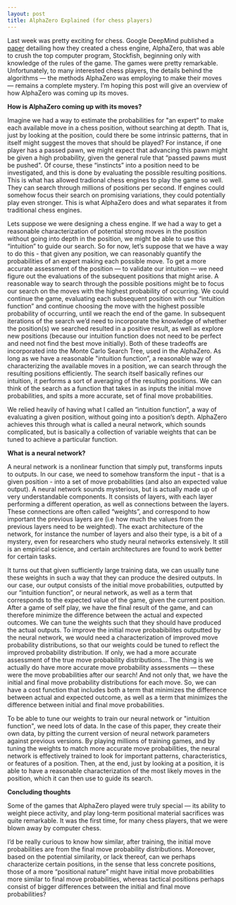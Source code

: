 ```yaml
---
layout: post
title: AlphaZero Explained (for chess players)
---
```


Last week was pretty exciting for chess. 
Google DeepMind published a [paper](https://arxiv.org/abs/1712.01815) detailing how they created a chess engine, AlphaZero, that was able to crush the top computer program, Stockfish, beginning only with knowledge of the rules of the game. 
The games were pretty remarkable.
Unfortunately, to many interested chess players, the details behind the algorithms — the methods AlphaZero was employing to make their moves — remains a complete mystery. 
I’m hoping this post will give an overview of how AlphaZero was coming up its moves. 

**How is AlphaZero coming up with its moves?**

Imagine we had a way to estimate the probabilities for "an expert” to make each available move in a chess position, without searching at depth. 
That is, just by looking at the position, could there be some intrinsic patterns, that in itself might suggest the moves that should be played? 
For instance, if one player has a passed pawn, we might expect that advancing this pawn might be given a high probability, given the general rule that “passed pawns must be pushed".
Of course, these “instincts” into a position need to be investigated, and this is done by evaluating the possible resulting positions. 
This is what has allowed tradional chess engines to play the game so well. They can search through millions of positions per second. 
If engines could somehow focus their search on promising variations, they could potentially play even stronger. 
This is what AlphaZero does and what separates it from traditional chess engines.

Lets suppose we were designing a chess engine.
If we had a way to get a reasonable characterization of potential strong moves in the position without going into depth in the position, we might be able to use this “intuition” to guide our search. 
So for now, let’s suppose that we have a way to do this - that given any position, we can reasonably quantify the probabilities of an expert making each possible move. 
To get a more accurate assessment of the position — to validate our intuition — we need figure out the evaluations of the subsequent positions that might arise.
A reasonable way to search through the possible positions might be to focus our search on the moves with the highest probability of occurring. 
We could continue the game, evaluating each subsequent position with our “intuition function” and continue choosing the move with the highest possible probability of occurring, until we reach the end of the game.
In subsequent iterations of the search we’d need to incorporate the knowledge of whether the position(s) we searched resulted in a positive result, as well as explore new positions (because our intuition function does not need to be perfect and need not find the best move initially). 
Both of these tradeoffs are incorporated into the Monte Carlo Search Tree, used in the AlphaZero. 
As long as we have a reasonable "intuition function”, a reasonable way of characterizing the available moves in a position, we can search through the resulting positions efficiently. 
The search itself basically refines our intuition, it performs a sort of averaging of the resulting positions.
We can think of the search as a function that takes in as inputs the initial move probabilities, and spits a more accurate, set of final move probabilities.

We relied heavily of having what I called an “intuition function”, a way of evaluating a given position, without going into a position’s depth. 
AlphaZero achieves this through what is called a neural network, which sounds complicated, but is basically a collection of variable weights that can be tuned to achieve a particular function.

**What is a neural network?**

A neural network is a nonlinear function that simply put, transforms inputs to outputs. 
In our case, we need to somehow transform the input - that is a given position - into a set of move probabilities (and also an expected value output). 
A neural network sounds mysterious, but is actually made up of very understandable components. 
It consists of layers, with each layer performing a different operation, as well as connections between the layers. 
These connections are often called “weights”, and correspond to how important the previous layers are (i.e how much the values from the previous layers need to be weighted).
The exact architecture of the network, for instance the number of layers and also their type, is a bit of a mystery, even for researchers who study neural networks extensively. 
It still is an empirical science, and certain architectures are found to work better for certain tasks.

It turns out that given sufficiently large training data, we can usually tune these weights in such a way that they can produce the desired outputs.
In our case, our output consists of the initial move probabilities, outputted by our “intuition function”, or neural network, as well as a term that corresponds to the expected value of the game, given the current position.
After a game of self play, we have the final result of the game, and can therefore minimize the difference between the actual and expected outcomes. 
We can tune the weights such that they should have produced the actual outputs.
To improve the initial move probabibilites outputted by the neural network, we would need a characterization of improved move probability distributions, so that our weights could be tuned to reflect the improved probability distribution. 
If only, we had a more accurate assessment of the true move probability distributions… 
The thing is we actually do have more accurate move probability assessments — these were the move probabilities after our search! 
And not only that, we have the initial and final move probability distributions for each move.
So, we can have a cost function that includes both a term that minimizes the difference between actual and expected outcome, as well as a term that minimizes the difference between initial and final move probabilities. 

To be able to tune our weights to train our neural network or "intuition function", we need lots of data. 
In the case of this paper, they create their own data, by pitting the current version of neural network parameters against previous versions. 
By playing millions of training games, and by tuning the weights to match more accurate move probabilities, the neural network is effectively trained to look for important patterns, characteristics, or features of a position. 
Then, at the end, just by looking at a position, it is able to have a reasonable characterization of the most likely moves in the position, which it can then use to guide its search.

**Concluding thoughts**

Some of the games that AlphaZero played were truly special — its ability to weight piece activity, and play long-term positional material sacrifices was quite remarkable. 
It was the first time, for many chess players, that we were blown away by computer chess. 

I’d be really curious to know how similar, after training, the initial move probabilities are from the final move probability distributions. 
Moreover, based on the potential similarity, or lack thereof, can we perhaps characterize certain positions, in the sense that less concrete positions, those of a more “positional nature” might have initial move probabilities more similar to final move probabilities, whereas tactical positions perhaps consist of bigger differences between the initial and final move probabilities? 

